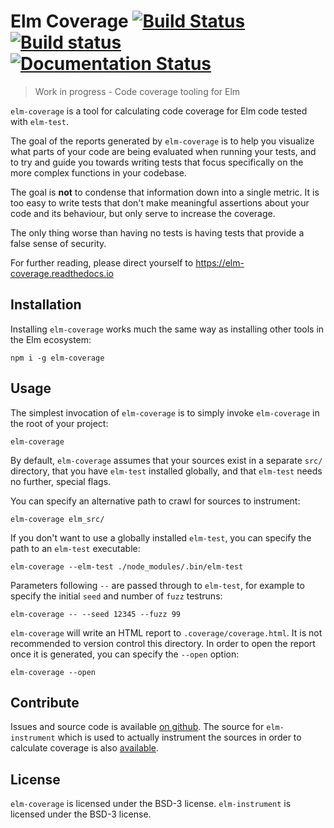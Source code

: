 # Elm Coverage [![Build Status](https://travis-ci.org/zwilias/elm-coverage.svg?branch=master)](https://travis-ci.org/zwilias/elm-coverage) [![Build status](https://ci.appveyor.com/api/projects/status/xsarefeowsmffnny?svg=true)](https://ci.appveyor.com/project/zwilias/elm-coverage) [![Documentation Status](https://readthedocs.org/projects/elm-coverage/badge/?version=latest)](http://elm-coverage.readthedocs.io/en/latest/?badge=latest)
> Work in progress - Code coverage tooling for Elm

`elm-coverage` is a tool for calculating code coverage for Elm code tested with
`elm-test`.

The goal of the reports generated by `elm-coverage` is to help you visualize
what parts of your code are being evaluated when running your tests, and to try
and guide you towards writing tests that focus specifically on the more complex
functions in your codebase.

The goal is **not** to condense that information down into a single metric. It
is too easy to write tests that don't make meaningful assertions about your code
and its behaviour, but only serve to increase the coverage.

The only thing worse than having no tests is having tests that provide a false
sense of security.

For further reading, please direct yourself to https://elm-coverage.readthedocs.io

Installation
------------

Installing `elm-coverage` works much the same way as installing other tools in
the Elm ecosystem:

    npm i -g elm-coverage

Usage
-----

The simplest invocation of `elm-coverage` is to simply invoke `elm-coverage` in
the root of your project:

    elm-coverage

By default, `elm-coverage` assumes that your sources exist in a separate `src/`
directory, that you have `elm-test` installed globally, and that `elm-test`
needs no further, special flags.

You can specify an alternative path to crawl for sources to instrument:

    elm-coverage elm_src/

If you don't want to use a globally installed `elm-test`, you can specify the
path to an `elm-test` executable:

    elm-coverage --elm-test ./node_modules/.bin/elm-test

Parameters following `--` are passed through to `elm-test`, for example to
specify the initial `seed` and number of `fuzz` testruns:

    elm-coverage -- --seed 12345 --fuzz 99

`elm-coverage` will write an HTML report to `.coverage/coverage.html`. It is not
recommended to version control this directory. In order to open the report once
it is generated, you can specify the `--open` option:

    elm-coverage --open

Contribute
----------

Issues and source code is available [on
github](https://github.com/zwilias/elm-coverage). The source for
`elm-instrument` which is used to actually instrument the sources in order to
calculate coverage is also
[available](https://github.com/zwilias/elm-instrument).

License
-------

`elm-coverage` is licensed under the BSD-3 license. `elm-instrument` is
licensed under the BSD-3 license.
